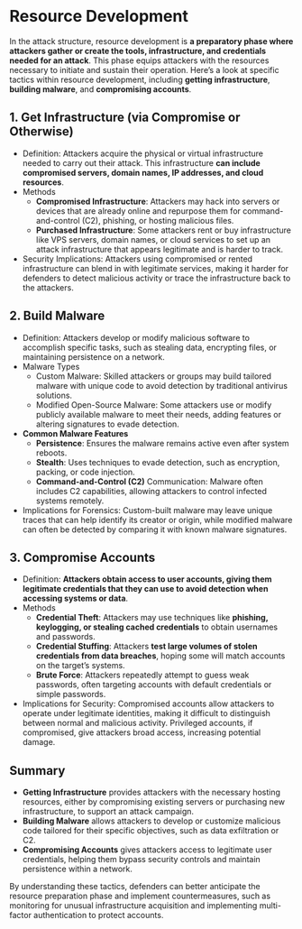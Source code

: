 <br>

# Resource Development
In the attack structure, resource development is **a preparatory phase where attackers gather or create the tools, infrastructure, and credentials needed for an attack**. This phase equips attackers with the resources necessary to initiate and sustain their operation. Here’s a look at specific tactics within resource development, including **getting infrastructure**, **building malware**, and **compromising accounts**.

## 1. Get Infrastructure (via Compromise or Otherwise)
  - Definition: Attackers acquire the physical or virtual infrastructure needed to carry out their attack. This infrastructure **can include compromised servers, domain names, IP addresses, and cloud resources**.
  - Methods
    - **Compromised Infrastructure**: Attackers may hack into servers or devices that are already online and repurpose them for command-and-control (C2), phishing, or hosting malicious files.
    - **Purchased Infrastructure**: Some attackers rent or buy infrastructure like VPS servers, domain names, or cloud services to set up an attack infrastructure that appears legitimate and is harder to track.
  - Security Implications: Attackers using compromised or rented infrastructure can blend in with legitimate services, making it harder for defenders to detect malicious activity or trace the infrastructure back to the attackers.

## 2. Build Malware
  - Definition: Attackers develop or modify malicious software to accomplish specific tasks, such as stealing data, encrypting files, or maintaining persistence on a network.
  - Malware Types
    - Custom Malware: Skilled attackers or groups may build tailored malware with unique code to avoid detection by traditional antivirus solutions.
    - Modified Open-Source Malware: Some attackers use or modify publicly available malware to meet their needs, adding features or altering signatures to evade detection.
  - **Common Malware Features**
    - **Persistence**: Ensures the malware remains active even after system reboots.
    - **Stealth**: Uses techniques to evade detection, such as encryption, packing, or code injection.
    - **Command-and-Control (C2)** Communication: Malware often includes C2 capabilities, allowing attackers to control infected systems remotely.
  - Implications for Forensics: Custom-built malware may leave unique traces that can help identify its creator or origin, while modified malware can often be detected by comparing it with known malware signatures.

## 3. Compromise Accounts
  - Definition: **Attackers obtain access to user accounts, giving them legitimate credentials that they can use to avoid detection when accessing systems or data**.
  - Methods
    - **Credential Theft**: Attackers may use techniques like **phishing, keylogging, or stealing cached credentials** to obtain usernames and passwords.
    - **Credential Stuffing**: Attackers **test large volumes of stolen credentials from data breaches**, hoping some will match accounts on the target’s systems.
    - **Brute Force**: Attackers repeatedly attempt to guess weak passwords, often targeting accounts with default credentials or simple passwords.
  - Implications for Security: Compromised accounts allow attackers to operate under legitimate identities, making it difficult to distinguish between normal and malicious activity. Privileged accounts, if compromised, give attackers broad access, increasing potential damage.

## Summary
  - **Getting Infrastructure** provides attackers with the necessary hosting resources, either by compromising existing servers or purchasing new infrastructure, to support an attack campaign.
  - **Building Malware** allows attackers to develop or customize malicious code tailored for their specific objectives, such as data exfiltration or C2.
  - **Compromising Accounts** gives attackers access to legitimate user credentials, helping them bypass security controls and maintain persistence within a network.

By understanding these tactics, defenders can better anticipate the resource preparation phase and implement countermeasures, such as monitoring for unusual infrastructure acquisition and implementing multi-factor authentication to protect accounts.  
<br>